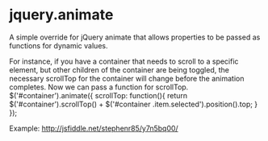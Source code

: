 # jquery.animate
A simple override for jQuery animate that allows properties to be passed as functions for dynamic values.

For instance, if you have a container that needs to scroll to a specific element, but other children of the container are being toggled, the necessary scrollTop for the container will change before the animation completes. Now we can pass a function for scrollTop. 
$('#container').animate({
  scrollTop: function(){
    return $('#container').scrollTop() + $('#container .item.selected').position().top;
  }
});

Example: http://jsfiddle.net/stephenr85/y7n5bq00/
